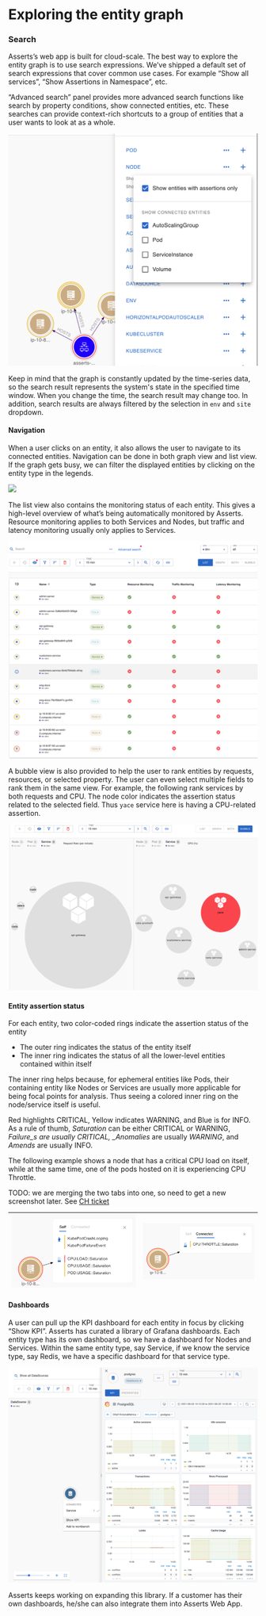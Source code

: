 # Exploring the entity graph

### Search

Asserts’s web app is built for cloud-scale. The best way to explore the entity graph is to use search expressions. We’ve shipped a default set of search expressions that cover common use cases. For example “Show all services”, “Show Assertions in Namespace”, etc.

“Advanced search” panel provides more advanced search functions like search by property conditions, show connected entities, etc. These searches can provide context-rich shortcuts to a group of entities that a user wants to look at as a whole.

![](../.gitbook/assets/1561493511.png)

Keep in mind that the graph is constantly updated by the time-series data, so the search result represents the system's state in the specified time window. When you change the time, the search result may change too. In addition, search results are always filtered by the selection in `env` and `site` dropdown.

#### Navigation <a id="HowAssertsWorks(WIP)-Navigation"></a>

When a user clicks on an entity, it also allows the user to navigate to its connected entities. Navigation can be done in both graph view and list view. If the graph gets busy, we can filter the displayed entities by clicking on the entity type in the legends.

![](../.gitbook/assets/navigation%20%282%29.gif)

The list view also contains the monitoring status of each entity. This gives a high-level overview of what’s being automatically monitored by Asserts. Resource monitoring applies to both Services and Nodes, but traffic and latency monitoring usually only applies to Services.

![](../.gitbook/assets/1568473089%20%281%29%20%281%29%20%282%29.png)

A bubble view is also provided to help the user to rank entities by requests, resources, or selected property. The user can even select multiple fields to rank them in the same view. For example, the following rank services by both requests and CPU. The node color indicates the assertion status related to the selected field. Thus `yace` service here is having a CPU-related assertion.

![](../.gitbook/assets/1567621144%20%281%29%20%282%29.png)

#### Entity assertion status <a id="HowAssertsWorks(WIP)-Entityassertionstatus"></a>

For each entity, two color-coded rings indicate the assertion status of the entity

* The outer ring indicates the status of the entity itself
* The inner ring indicates the status of all the lower-level entities contained within itself

The inner ring helps because, for ephemeral entities like Pods, their containing entity like Nodes or Services are usually more applicable for being focal points for analysis. Thus seeing a colored inner ring on the node/service itself is useful.

Red highlights CRITICAL, Yellow indicates WARNING, and Blue is for INFO. As a rule of thumb, _Saturation_ can be either CRITICAL or WARNING, _Failure\_s are usually CRITICAL, \_Anomalies_ are usually _WARNING_, and _Amends_ are usually INFO.

The following example shows a node that has a critical CPU load on itself, while at the same time, one of the pods hosted on it is experiencing CPU Throttle.

TODO: we are merging the two tabs into one, so need to get a new screenshot later. See [CH ticket](https://app.clubhouse.io/asserts/story/7506/failure-assertions-show-up-in-self-instead-of-connected)

| ![](../.gitbook/assets/1562017793%20%281%29%20%281%29.png) | ![](../.gitbook/assets/1562050561.png) |
| :--- | :--- |


#### Dashboards <a id="HowAssertsWorks(WIP)-Dashboards"></a>

A user can pull up the KPI dashboard for each entity in focus by clicking “Show KPI”. Asserts has curated a library of Grafana dashboards. Each entity type has its own dashboard, so we have a dashboard for Nodes and Services. Within the same entity type, say Service, if we know the service type, say Redis, we have a specific dashboard for that service type.

![](../.gitbook/assets/dashboards%20%282%29%20%283%29%20%282%29.png)

Asserts keeps working on expanding this library. If a customer has their own dashboards, he/she can also integrate them into Asserts Web App.

